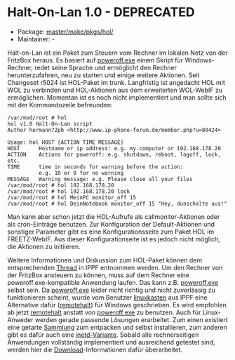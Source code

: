 # Halt-On-Lan 1.0 - DEPRECATED
  - Package: [master/make/pkgs/hol/](https://github.com/Freetz-NG/freetz-ng/tree/master/make/pkgs/hol/)
  - Maintainer: -

Halt-on-Lan ist ein Paket zum Steuern vom Rechner im lokalen Netz von
der FritzBox heraus. Es basiert auf
[poweroff.exe](http://users.telenet.be/jbosman/poweroff/poweroff.htm)
einem Skript für Windows-Rechner, redet seine Sprache und ermöglicht den
Rechner herunterzufahren, neu zu starten und einige weitere Aktionen.
Seit
Changeset r5024
ist HOL-Paket im trunk.
Langfristig ist angedacht HOL mit WOL zu verbinden und HOL-Aktionen aus
dem erweiterten WOL-WebIF zu ermöglichen. Momentan ist es noch nicht
implementiert und man sollte sich mit der Kommandozeile befreunden:

```
/var/mod/root # hol
hol v1.0 Halt-On-Lan script
Author hermann72pb <http://www.ip-phone-forum.de/member.php?u=80424>

Usage: hol HOST [ACTION TIME MESSAGE]
HOST      Hostname or ip address: e.g. my.computer or 192.168.178.20
ACTION    Actions for poweroff: e.g. shutdown, reboot, logoff, lock, etc.
TIME      time in seconds for warning before the action:
          e.g. 10 or 0 for no warning
MESSAGE   Warning message: e.g. Please close all your files
/var/mod/root # hol 192.168.178.20
/var/mod/root # hol 192.168.178.20 lock
/var/mod/root # hol MeinPC monitor_off 15
/var/mod/root # hol DeinNotebook monitor_off 15 "Hey, dunschalte aus!"
```

Man kann aber schon jetzt die HOL-Aufrufe als callmonitor-Aktionen oder
als cron-Einträge benutzen. Zur Konfiguration der Default-Aktionen und
sonstiger Parameter gibt es eine Konfigurationsseite zum Paket HOL im
FREETZ-WebIF. Aus dieser Konfigurationseite ist es jedoch nicht möglich,
die Aktionen zu initiieren.

Weitere Informationen und Diskussion zum HOL-Paket können dem
entsprechenden
[Thread](http://www.ip-phone-forum.de/showthread.php?t=211366)
in IPPF entnommen werden.
Um den Rechner von der FritzBox ansteuern zu können, muss auf dem
Rechner eine poweroff.exe-kompatible Anwendung laufen. Das kann z.B.
[poweroff.exe](http://users.telenet.be/jbosman/poweroff/poweroff.htm)
selbst sein. Da
[poweroff.exe](http://users.telenet.be/jbosman/poweroff/poweroff.htm)
leider nicht richtig und nicht zuverlässig zu funktionieren scheint,
wurde vom Benutzer
[linuxkasten](http://www.ip-phone-forum.de/member.php?u=217599)
aus IPPF eine Alternative dafür
([remotehalt](http://www.nefkom.info/crats/software/remotehalt/))
für Windows geschrieben. Es wird empfohlen ab jetzt
[remotehalt](http://www.nefkom.info/crats/software/remotehalt/)
anstatt von
[poweroff.exe](http://users.telenet.be/jbosman/poweroff/poweroff.htm)
zu benutzen.
Auch für Linux-Anweder werden gerade passende Lösungen erarbeitet. Zum
einen existiert eine getarte
[Sammlung](http://www.ip-phone-forum.de/showpost.php?p=1501078&postcount=1)
zum entpacken und selbst installieren, zum anderen gibt es dafür auch
eine
[inetd-Variante](http://www.ip-phone-forum.de/showpost.php?p=1553804&postcount=39).
Sobald alle rechnerseitigen Anwendungen vollständig implementiert und
ausreichend getestet sind, werden hier die
[Download](../Download.html)-Informationen dafür überarbeitet.

